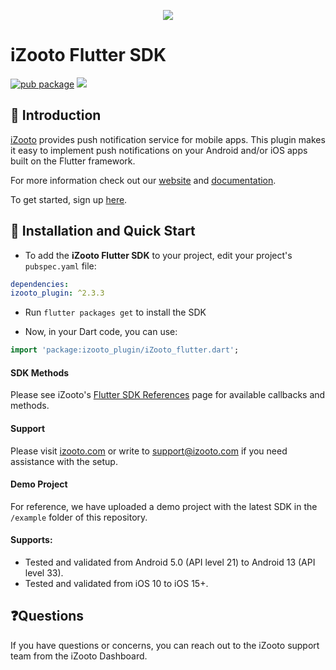 <p align="center">
	<img src="https://user-images.githubusercontent.com/60651012/129727793-bc8b8f01-b317-4f1c-bace-c6882b86bff7.png">
</p>

# iZooto Flutter SDK
[![pub package](https://img.shields.io/pub/v/izooto_plugin.svg)](https://pub.dev/packages/izooto_plugin)
<a href="https://github.com/iZooto-App-Push/iZooto_flutter_plugin/releases">
    <img src="https://img.shields.io/github/v/release/iZooto-App-Push/iZooto_flutter_plugin.svg" />
</a>

## 👋 Introduction
[iZooto](https://www.izooto.com) provides push notification service for mobile apps. This plugin makes it easy to implement push notifications on your Android and/or iOS apps built on the Flutter framework.

For more information check out our [website](https://www.izooto.com/ "iZooto")  and  [documentation](https://help.izooto.com/docs/flutter-sdk-setup "Flutter SDK Setup").

To get started, sign up [here](https://panel.izooto.com/).

## 🚀 Installation and Quick Start

- To add the **iZooto Flutter SDK** to your project, edit your project's `pubspec.yaml` file:

```yaml
dependencies:
izooto_plugin: ^2.3.3
```

- Run `flutter packages get` to install the SDK

- Now, in your Dart code, you can use:

```dart
import 'package:izooto_plugin/iZooto_flutter.dart';
```

#### SDK Methods

Please see iZooto's [Flutter SDK References](https://help.izooto.com/docs/flutter-sdk) page for available callbacks and methods.

#### Support

Please visit [izooto.com](https://www.izooto.com) or write to [support@izooto.com](mailto:support@izooto.com) if you need assistance with the setup.

#### Demo Project

For reference, we have uploaded a demo project with the latest SDK in the <code>/example</code> folder of this repository.

#### Supports:

* Tested and validated from Android 5.0 (API level 21) to Android 13 (API level 33).
* Tested and validated from iOS 10 to iOS 15+.


## ❓Questions

 If you have questions or concerns, you can reach out to the iZooto support team from the iZooto Dashboard.

